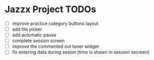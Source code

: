 # Jazzx Project TODOs

- [ ] improve practice category buttons layout
- [ ] add file picker
- [ ] add automatic pause
- [ ] complete session screen
- [ ] improve the commented out tuner widget
- [ ] fix entering data during sesion (time is shown in session secreen)
